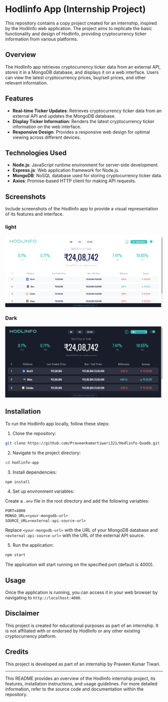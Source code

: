 # Hodlinfo App (Internship Project)

This repository contains a copy project created for an internship, inspired by the Hodlinfo web application. The project aims to replicate the basic functionality and design of Hodlinfo, providing cryptocurrency ticker information from various platforms.

## Overview

The Hodlinfo app retrieves cryptocurrency ticker data from an external API, stores it in a MongoDB database, and displays it on a web interface. Users can view the latest cryptocurrency prices, buy/sell prices, and other relevant information.

## Features

- **Real-time Ticker Updates**: Retrieves cryptocurrency ticker data from an external API and updates the MongoDB database.
- **Display Ticker Information**: Renders the latest cryptocurrency ticker information on the web interface.
- **Responsive Design**: Provides a responsive web design for optimal viewing across different devices.

## Technologies Used

- **Node.js**: JavaScript runtime environment for server-side development.
- **Express.js**: Web application framework for Node.js.
- **MongoDB**: NoSQL database used for storing cryptocurrency ticker data.
- **Axios**: Promise-based HTTP client for making API requests.

## Screenshots

Include screenshots of the Hodlinfo app to provide a visual representation of its features and interface.

### light 

![Homepage](screenshots/Screenshot_white.png)

### Dark

![Ticker Information](screenshots/Screenshot_black.png)



## Installation

To run the Hodlinfo app locally, follow these steps:

1. Clone the repository:

```bash
git clone https://github.com/Praveenkumartiwari321/Hodlinfo-Quadb.git
```

2. Navigate to the project directory:

```bash
cd hodlinfo-app
```

3. Install dependencies:

```bash
npm install
```

4. Set up environment variables:

Create a `.env` file in the root directory and add the following variables:

```
PORT=4000
MONGO_URL=<your-mongodb-url>
SOURCE_URL=<external-api-source-url>
```

Replace `<your-mongodb-url>` with the URL of your MongoDB database and `<external-api-source-url>` with the URL of the external API source.

5. Run the application:

```bash
npm start
```

The application will start running on the specified port (default is 4000).

## Usage

Once the application is running, you can access it in your web browser by navigating to `http://localhost:4000`.

## Disclaimer

This project is created for educational purposes as part of an internship. It is not affiliated with or endorsed by Hodlinfo or any other existing cryptocurrency platform.

## Credits

This project is developed as part of an internship by Praveen Kumar Tiwari.

---

This README provides an overview of the Hodlinfo internship project, its features, installation instructions, and usage guidelines. For more detailed information, refer to the source code and documentation within the repository.
